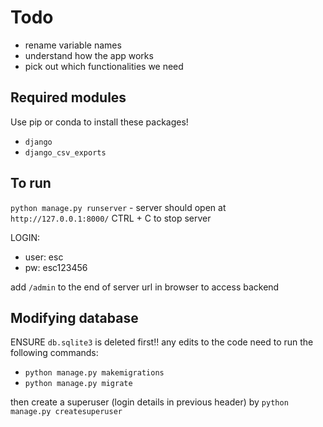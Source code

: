 # Todo
- rename variable names
- understand how the app works
- pick out which functionalities we need

## Required modules
Use pip or conda to install these packages!
- `django`
- `django_csv_exports`

## To run
`python manage.py runserver` - server should open at `http://127.0.0.1:8000/`
CTRL + C to stop server

LOGIN:
- user: esc
- pw: esc123456

add `/admin` to the end of server url in browser to access backend

## Modifying database
ENSURE `db.sqlite3` is deleted first!!
any edits to the code need to run the following commands:
- `python manage.py makemigrations`
- `python manage.py migrate`

then create a superuser (login details in previous header) by `python manage.py createsuperuser`
